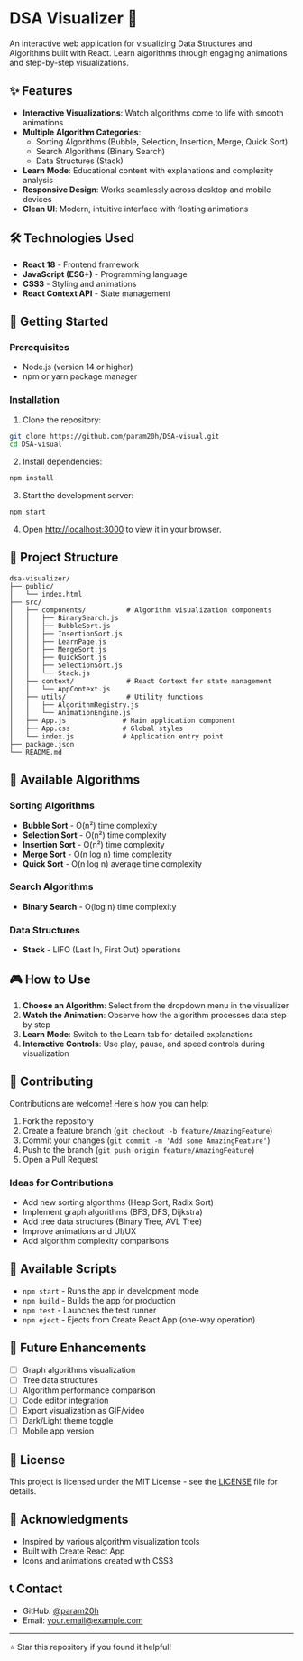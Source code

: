 # DSA Visualizer 🚀

An interactive web application for visualizing Data Structures and Algorithms built with React. Learn algorithms through engaging animations and step-by-step visualizations.

## ✨ Features

- **Interactive Visualizations**: Watch algorithms come to life with smooth animations
- **Multiple Algorithm Categories**: 
  - Sorting Algorithms (Bubble, Selection, Insertion, Merge, Quick Sort)
  - Search Algorithms (Binary Search)
  - Data Structures (Stack)
- **Learn Mode**: Educational content with explanations and complexity analysis
- **Responsive Design**: Works seamlessly across desktop and mobile devices
- **Clean UI**: Modern, intuitive interface with floating animations

## 🛠️ Technologies Used

- **React 18** - Frontend framework
- **JavaScript (ES6+)** - Programming language
- **CSS3** - Styling and animations
- **React Context API** - State management

## 🚀 Getting Started

### Prerequisites

- Node.js (version 14 or higher)
- npm or yarn package manager

### Installation

1. Clone the repository:
```bash
git clone https://github.com/param20h/DSA-visual.git
cd DSA-visual
```

2. Install dependencies:
```bash
npm install
```

3. Start the development server:
```bash
npm start
```

4. Open [http://localhost:3000](http://localhost:3000) to view it in your browser.

## 📁 Project Structure

```
dsa-visualizer/
├── public/
│   └── index.html
├── src/
│   ├── components/          # Algorithm visualization components
│   │   ├── BinarySearch.js
│   │   ├── BubbleSort.js
│   │   ├── InsertionSort.js
│   │   ├── LearnPage.js
│   │   ├── MergeSort.js
│   │   ├── QuickSort.js
│   │   ├── SelectionSort.js
│   │   └── Stack.js
│   ├── context/             # React Context for state management
│   │   └── AppContext.js
│   ├── utils/               # Utility functions
│   │   ├── AlgorithmRegistry.js
│   │   └── AnimationEngine.js
│   ├── App.js              # Main application component
│   ├── App.css             # Global styles
│   └── index.js            # Application entry point
├── package.json
└── README.md
```

## 🎯 Available Algorithms

### Sorting Algorithms
- **Bubble Sort** - O(n²) time complexity
- **Selection Sort** - O(n²) time complexity  
- **Insertion Sort** - O(n²) time complexity
- **Merge Sort** - O(n log n) time complexity
- **Quick Sort** - O(n log n) average time complexity

### Search Algorithms
- **Binary Search** - O(log n) time complexity

### Data Structures
- **Stack** - LIFO (Last In, First Out) operations

## 🎮 How to Use

1. **Choose an Algorithm**: Select from the dropdown menu in the visualizer
2. **Watch the Animation**: Observe how the algorithm processes data step by step
3. **Learn Mode**: Switch to the Learn tab for detailed explanations
4. **Interactive Controls**: Use play, pause, and speed controls during visualization

## 🤝 Contributing

Contributions are welcome! Here's how you can help:

1. Fork the repository
2. Create a feature branch (`git checkout -b feature/AmazingFeature`)
3. Commit your changes (`git commit -m 'Add some AmazingFeature'`)
4. Push to the branch (`git push origin feature/AmazingFeature`)
5. Open a Pull Request

### Ideas for Contributions
- Add new sorting algorithms (Heap Sort, Radix Sort)
- Implement graph algorithms (BFS, DFS, Dijkstra)
- Add tree data structures (Binary Tree, AVL Tree)
- Improve animations and UI/UX
- Add algorithm complexity comparisons

## 📝 Available Scripts

- `npm start` - Runs the app in development mode
- `npm build` - Builds the app for production
- `npm test` - Launches the test runner
- `npm eject` - Ejects from Create React App (one-way operation)

## 🌟 Future Enhancements

- [ ] Graph algorithms visualization
- [ ] Tree data structures
- [ ] Algorithm performance comparison
- [ ] Code editor integration
- [ ] Export visualization as GIF/video
- [ ] Dark/Light theme toggle
- [ ] Mobile app version

## 📄 License

This project is licensed under the MIT License - see the [LICENSE](LICENSE) file for details.

## 🙏 Acknowledgments

- Inspired by various algorithm visualization tools
- Built with Create React App
- Icons and animations created with CSS3

## 📞 Contact

- GitHub: [@param20h](https://github.com/param20h)
- Email: your.email@example.com

---

⭐ Star this repository if you found it helpful!
